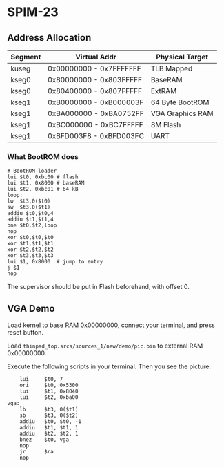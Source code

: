 # SPIM-23

## Address Allocation

| Segment | Virtual Addr            | Physical Target  |
| ------- | ----------------------- | ---------------- |
| kuseg   | 0x00000000 - 0x7FFFFFFF | TLB Mapped       |
| kseg0   | 0x80000000 - 0x803FFFFF | BaseRAM          |
| kseg0   | 0x80400000 - 0x807FFFFF | ExtRAM           |
| kseg1   | 0xB0000000 - 0xB000003F | 64 Byte BootROM  |
| kseg1   | 0xBA000000 - 0xBA0752FF | VGA Graphics RAM |
| kseg1   | 0xBC000000 - 0xBC7FFFFF | 8M Flash         |
| kseg1   | 0xBFD003F8 - 0xBFD003FC | UART             |

### What BootROM does

```assembly
# BootROM loader
lui $t0, 0xbc00 # flash
lui $t1, 0x8000 # baseRAM
lui $t2, 0xbc01 # 64 kB
loop:
lw  $t3,0($t0)
sw  $t3,0($t1)
addiu $t0,$t0,4
addiu $t1,$t1,4
bne $t0,$t2,loop
nop
xor $t0,$t0,$t0
xor $t1,$t1,$t1
xor $t2,$t2,$t2
xor $t3,$t3,$t3
lui $1, 0x8000  # jump to entry
j $1
nop
```

The supervisor should be put in Flash beforehand, with offset 0.


## VGA Demo

Load kernel to base RAM 0x00000000, connect your terminal, and press reset button.

Load `thinpad_top.srcs/sources_1/new/demo/pic.bin` to external RAM 0x00000000.

Execute the following scripts in your terminal. Then you see the picture.

```assembly
    lui     $t0, 7
    ori     $t0, 0x5300
    lui     $t1, 0x8040
    lui     $t2, 0xba00
vga:
    lb      $t3, 0($t1)
    sb      $t3, 0($t2)
    addiu   $t0, $t0, -1
    addiu   $t1, $t1, 1
    addiu   $t2, $t2, 1
    bnez    $t0, vga
    nop
    jr      $ra
    nop
```